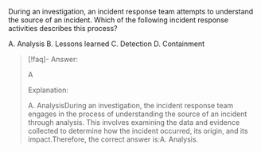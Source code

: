 
During an investigation, an incident response team attempts to understand the source of an incident. Which of the following incident response activities describes this process? 

A. Analysis 
B. Lessons learned 
C. Detection 
D. Containment

> [!faq]- Answer: 
> 
> A 
> 
> Explanation: 
> 
> A. AnalysisDuring an investigation, the incident response team engages in the process of understanding the source of an incident through analysis. This involves examining the data and evidence collected to determine how the incident occurred, its origin, and its impact.Therefore, the correct answer is:A. Analysis.
